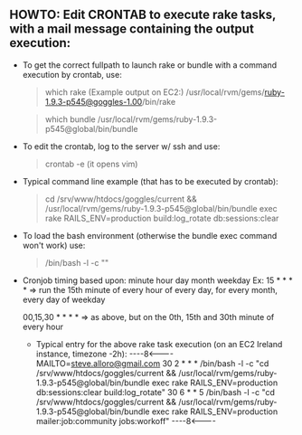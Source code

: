 ## HOWTO: Edit CRONTAB to execute rake tasks, with a mail message containing the output execution:

- To get the correct fullpath to launch rake or bundle with a command execution by crontab, use:
    > which rake
  (Example output on EC2:)
    /usr/local/rvm/gems/ruby-1.9.3-p545@goggles-1.00/bin/rake

    > which bundle
    /usr/local/rvm/gems/ruby-1.9.3-p545@global/bin/bundle

- To edit the crontab, log to the server w/ ssh and use:
    > crontab -e
    (it opens vim)


- Typical command line example (that has to be executed by crontab):
    > cd /srv/www/htdocs/goggles/current && /usr/local/rvm/gems/ruby-1.9.3-p545@global/bin/bundle exec rake RAILS_ENV=production build:log_rotate db:sessions:clear

- To load the bash environment (otherwise the bundle exec command won't work) use:
    > /bin/bash -l -c "<comando da eseguire>"

- Cronjob timing based upon:
    minute hour day month weekday
  Ex:
    15 * * * *
    => run the 15th minute of every hour of every day,
	for every month, every day of weekday

    00,15,30 * * * *
    => as above, but on the 0th, 15th and 30th minute of every hour

    - Typical entry for the above rake task execution (on an EC2 Ireland instance, timezone -2h):
----8<----
MAILTO=steve.alloro@gmail.com
30 2 * * * /bin/bash -l -c "cd /srv/www/htdocs/goggles/current && /usr/local/rvm/gems/ruby-1.9.3-p545@global/bin/bundle exec rake RAILS_ENV=production db:sessions:clear build:log_rotate"
30 6 * * 5 /bin/bash -l -c "cd /srv/www/htdocs/goggles/current && /usr/local/rvm/gems/ruby-1.9.3-p545@global/bin/bundle exec rake RAILS_ENV=production mailer:job:community jobs:workoff"
----8<----
